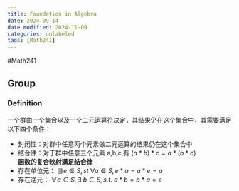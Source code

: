 ```yaml
---
title: Foundation in Algebra
date: 2024-09-14
date modified: 2024-11-09
categories: unlabeled
tags: [Math241]
---
```

#Math241 

## Group

### Definition

一个群由一个集合以及一个二元运算符决定，其结果仍在这个集合中，其需要满足以下四个条件：
- 封闭性：对群中任意两个元素做二元运算的结果仍在这个集合中
- 结合律：对于群中任意三个元素 a,b,c,有 $(a*b)*c=a*(b*c)$  
  **函数的复合映射满足结合律**
- 存在单位元： $\exists e\in S,st \ \forall a\in S, e*a=a*e=a$
- 存在逆元： $\forall a\in S,\exists \ b\in S,s.t. \ a*b= b*a=e$
